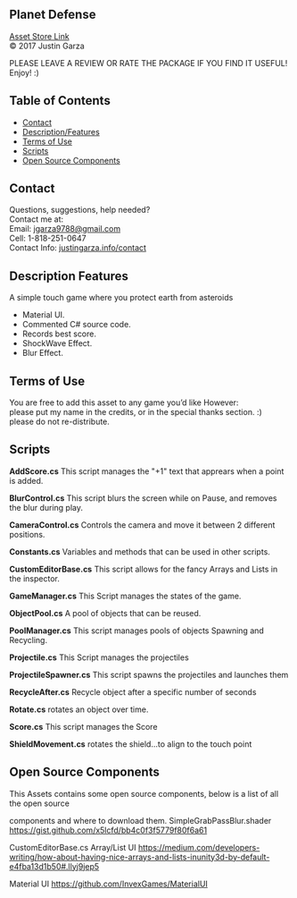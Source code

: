 Planet Defense
-------------------------------------
[Asset Store Link](http://u3d.as/tC2)  
© 2017 Justin Garza

PLEASE LEAVE A REVIEW OR RATE THE PACKAGE IF YOU FIND IT USEFUL!
Enjoy! :)

## Table of Contents

* [Contact](#Contact)
* [Description/Features](#Description-Features)
* [Terms of Use](#Terms-of-Use)
* [Scripts](#Scripts)
* [Open Source Components](#Open-Source-Components )



## Contact  

Questions, suggestions, help needed?  
Contact me at:  
Email: jgarza9788@gmail.com  
Cell: 1-818-251-0647  
Contact Info: [justingarza.info/contact](http://justingarza.info/contact/)

## Description Features

A simple touch game where you protect earth from asteroids

* Material UI.
* Commented C# source code.
* Records best score.
* ShockWave Effect.
* Blur Effect.


## Terms of Use

You are free to add this asset to any game you’d like
However:  
please put my name in the credits, or in the special thanks section. :)  
please do not re-distribute.  

## Scripts

**AddScore.cs**
This script manages the "+1" text that apprears when a point is added.

**BlurControl.cs**
This script blurs the screen while on Pause, and removes the blur during play.

**CameraControl.cs**
Controls the camera and move it between 2 different positions.

**Constants.cs**
Variables and methods that can be used in other scripts.

**CustomEditorBase.cs**
This script allows for the fancy Arrays and Lists in the inspector.

**GameManager.cs**
This Script manages the states of the game.

**ObjectPool.cs**
A pool of objects that can be reused.

**PoolManager.cs**
This script manages pools of objects
Spawning and Recycling.

**Projectile.cs**
This Script manages the projectiles

**ProjectileSpawner.cs**
This script spawns the projectiles and launches them

**RecycleAfter.cs**
Recycle object after a specific number of seconds

**Rotate.cs**
rotates an object over time.

**Score.cs**
This script manages the Score

**ShieldMovement.cs**
rotates the shield...to align to the touch point



## Open Source Components 

This Assets contains some open source components, below is a list of all the open source

components and where to download them.
SimpleGrabPassBlur.shader
https://gist.github.com/x5lcfd/bb4c0f3f5779f80f6a61

CustomEditorBase.cs Array/List UI
https://medium.com/developers-writing/how-about-having-nice-arrays-and-lists-inunity3d-by-default-e4fba13d1b50#.llyj9jep5

Material UI
https://github.com/InvexGames/MaterialUI



